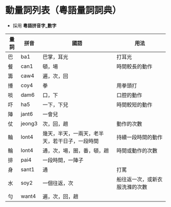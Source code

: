 # 動量詞列表（粵語量詞詞典）

* 採用 **粵語拼音字_數字**

量詞 | 拼音 | 國語 | 用法
--- | --- | --- | ---
巴 | ba1 | 巴掌，耳光 | 打耳光
餐 | can1 | 頓，場 | 時間較長的動作
籌 | caw4 | 遍，次，回 | 
捶 | coy4 | 拳 | 用拳頭打
啖 | dam6 | 口，下 | 口腔的動作
吓 | ha5 | 一下，下兒 | 時間較短的動作
陣 | jant6 | 一會兒 | 
仗 | jeong3 | 次，回，趟 | 動作的次數
輪 | lont4 | 幾天，半天，一兩天，老半天，若干日子，一段時間 | 持續一段時間的動作
輪 | lont4 | 通，次，場，圈，番，頓，趟 | 時間或動作的次數
排 | pai4 | 一段時間，一陣子 | 
身 | sant1 | 通 | 打罵
水 | soy2 | 一個往返，次 | 船往返一次，或新衣服洗滌的次數
勻 | want4 | 遍，次，回，趟 | 
